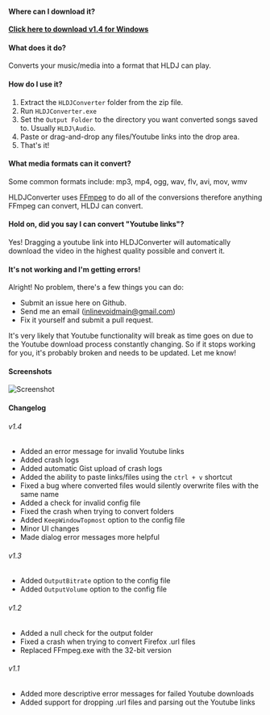 #### Where can I download it?
**[Click here to download v1.4 for Windows](https://github.com/inlinevoid/HLDJConverter/releases/download/1.4/HLDJC.1.4.zip)**

#### What does it do?
Converts your music/media into a format that HLDJ can play.

#### How do I use it?
1. Extract the `HLDJConverter` folder from the zip file.
2. Run `HLDJConverter.exe`
2. Set the `Output Folder` to the directory you want converted songs saved to.  Usually `HLDJ\Audio`.
3. Paste or drag-and-drop any files/Youtube links into the drop area.
4. That's it!

#### What media formats can it convert?
Some common formats include: mp3, mp4, ogg, wav, flv, avi, mov, wmv

HLDJConverter uses [FFmpeg](https://www.ffmpeg.org/general.html#Audio-Codecs) to do all of the conversions therefore anything FFmpeg can convert, HLDJ can convert.

#### Hold on, did you say I can convert "Youtube links"?
Yes! Dragging a youtube link into HLDJConverter will automatically download the video in the highest quality possible and convert it.

#### It's not working and I'm getting errors!
Alright!  No problem, there's a few things you can do:
* Submit an issue here on Github.
* Send me an email (inlinevoidmain@gmail.com)
* Fix it yourself and submit a pull request.

It's very likely that Youtube functionality will break as time goes on due to the Youtube download process constantly changing.  So if it stops working for you, it's probably broken and needs to be updated.  Let me know!

#### Screenshots
![Screenshot](http://i.imgur.com/uHlMNTG.png)

#### Changelog
###### v1.4
- Added an error message for invalid Youtube links
- Added crash logs
- Added automatic Gist upload of crash logs
- Added the ability to paste links/files using the `ctrl + v` shortcut
- Fixed a bug where converted files would silently overwrite files with the same name
- Added a check for invalid config file
- Fixed the crash when trying to convert folders
- Added `KeepWindowTopmost` option to the config file
- Minor UI changes
- Made dialog error messages more helpful

###### v1.3
- Added `OutputBitrate` option to the config file
- Added `OutputVolume` option to the config file

###### v1.2
- Added a null check for the output folder
- Fixed a crash when trying to convert Firefox .url files
- Replaced FFmpeg.exe with the 32-bit version

###### v1.1
- Added more descriptive error messages for failed Youtube downloads
- Added support for dropping .url files and parsing out the Youtube links
